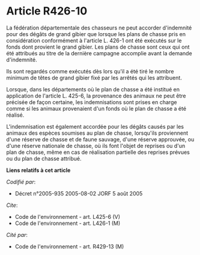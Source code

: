 # Article R426-10

La fédération départementale des chasseurs ne peut accorder d'indemnité pour des dégâts de grand gibier que lorsque les plans
de chasse pris en considération conformément à l'article L. 426-1 ont été exécutés sur le fonds dont provient le grand
gibier. Les plans de chasse sont ceux qui ont été attribués au titre de la dernière campagne accomplie avant la demande
d'indemnité.

Ils sont regardés comme exécutés dès lors qu'il a été tiré le nombre minimum de têtes de grand gibier fixé par les arrêtés
qui les attribuent.

Lorsque, dans les départements où le plan de chasse a été institué en application de l'article L. 425-6, la provenance des
animaux ne peut être précisée de façon certaine, les indemnisations sont prises en charge comme si les animaux provenaient
d'un fonds où le plan de chasse a été réalisé.

L'indemnisation est également accordée pour les dégâts causés par les animaux des espèces soumises au plan de chasse,
lorsqu'ils proviennent d'une réserve de chasse et de faune sauvage, d'une réserve approuvée, ou d'une réserve nationale de
chasse, où ils font l'objet de reprises ou d'un plan de chasse, même en cas de réalisation partielle des reprises prévues ou
du plan de chasse attribué.

**Liens relatifs à cet article**

_Codifié par_:

  - Décret n°2005-935 2005-08-02 JORF 5 août 2005

_Cite_:

  - Code de l'environnement - art. L425-6 (V)
  - Code de l'environnement - art. L426-1 (M)

_Cité par_:

  - Code de l'environnement - art. R429-13 (M)
